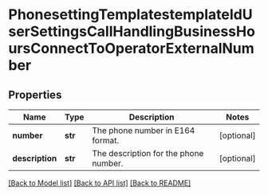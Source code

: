# PhonesettingTemplatestemplateIdUserSettingsCallHandlingBusinessHoursConnectToOperatorExternalNumber

## Properties
Name | Type | Description | Notes
------------ | ------------- | ------------- | -------------
**number** | **str** | The phone number in E164 format. | [optional] 
**description** | **str** | The description for the phone number. | [optional] 

[[Back to Model list]](../README.md#documentation-for-models) [[Back to API list]](../README.md#documentation-for-api-endpoints) [[Back to README]](../README.md)

